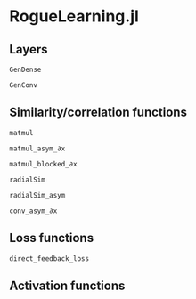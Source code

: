 # RogueLearning.jl

## Layers
```@docs
GenDense
```

```@docs
GenConv
```

## Similarity/correlation functions
```@docs
matmul
```

```@docs
matmul_asym_∂x
```

```@docs
matmul_blocked_∂x
```

```@docs
radialSim
```

```@docs
radialSim_asym
```

```@docs
conv_asym_∂x
```

## Loss functions
```@docs
direct_feedback_loss
```

## Activation functions
